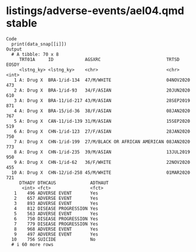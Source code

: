 # listings/adverse-events/ael04.qmd stable

    Code
      print(data_snap[[i]])
    Output
      # A tibble: 70 x 8
         TRT01A     ID            AGSXRC                         TRTSD     EOSDY
         <lstng_ky> <lstng_ky>    <chr>                          <chr>     <int>
       1 A: Drug X  BRA-1/id-134  47/M/WHITE                     04NOV2020   473
       2 A: Drug X  BRA-1/id-93   34/F/ASIAN                     20JUN2020   610
       3 A: Drug X  BRA-11/id-217 43/M/ASIAN                     28SEP2019   871
       4 A: Drug X  BRA-15/id-36  38/F/ASIAN                     08JAN2020   767
       5 A: Drug X  CAN-11/id-139 31/M/ASIAN                     15SEP2020   519
       6 A: Drug X  CHN-1/id-123  27/F/ASIAN                     28JAN2020   750
       7 A: Drug X  CHN-1/id-199  27/M/BLACK OR AFRICAN AMERICAN 08JAN2020   773
       8 A: Drug X  CHN-1/id-235  39/M/ASIAN                     13JUL2019   950
       9 A: Drug X  CHN-1/id-62   36/F/WHITE                     22NOV2020   455
      10 A: Drug X  CHN-12/id-258 45/M/WHITE                     01MAR2020   721
         DTHADY DTHCAUS             ADTHAUT
          <int> <fct>               <fct>  
       1    496 ADVERSE EVENT       Yes    
       2    657 ADVERSE EVENT       Yes    
       3    893 ADVERSE EVENT       Yes    
       4    812 DISEASE PROGRESSION Yes    
       5    563 ADVERSE EVENT       Yes    
       6    750 DISEASE PROGRESSION Yes    
       7    779 DISEASE PROGRESSION Yes    
       8    968 ADVERSE EVENT       Yes    
       9    497 ADVERSE EVENT       Yes    
      10    756 SUICIDE             No     
      # i 60 more rows

